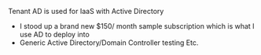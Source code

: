 Tenant AD is used for IaaS with Active Directory
- I stood up a brand new $150/ month sample subscription which is what I use AD to deploy into
- Generic Active Directory/Domain Controller testing Etc.